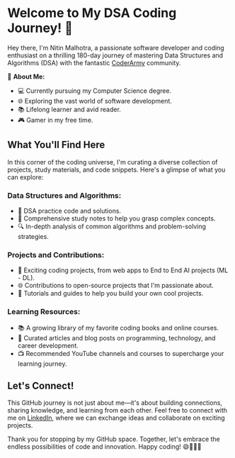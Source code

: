 # Welcome to My DSA Coding Journey! 🚀

Hey there, I'm Nitin Malhotra, a passionate software developer and coding enthusiast on a thrilling 180-day journey of mastering Data Structures and Algorithms (DSA) with the fantastic [CoderArmy](https://www.youtube.com/@CoderArmy9/featured) community. 

🌟 **About Me:**
- 💻 Currently pursuing my Computer Science degree.
- 🌐 Exploring the vast world of software development.
- 📚 Lifelong learner and avid reader.
- 🎮 Gamer in my free time.

## What You'll Find Here

In this corner of the coding universe, I'm curating a diverse collection of projects, study materials, and code snippets. Here's a glimpse of what you can explore:

### Data Structures and Algorithms:
- 🧠 DSA practice code and solutions.
- 📖 Comprehensive study notes to help you grasp complex concepts.
- 🔍 In-depth analysis of common algorithms and problem-solving strategies.

### Projects and Contributions:
- 🚀 Exciting coding projects, from web apps to End to End AI projects (ML - DL).
- 🌐 Contributions to open-source projects that I'm passionate about.
- 📝 Tutorials and guides to help you build your own cool projects.

### Learning Resources:
- 📚 A growing library of my favorite coding books and online courses.
- 📰 Curated articles and blog posts on programming, technology, and career development.
- 📺 Recommended YouTube channels and courses to supercharge your learning journey.

## Let's Connect!

This GitHub journey is not just about me—it's about building connections, sharing knowledge, and learning from each other. Feel free to connect with me on [LinkedIn](linkedin.com/in/nitin-malhotra-a0b841214), where we can exchange ideas and collaborate on exciting projects.

Thank you for stopping by my GitHub space. Together, let's embrace the endless possibilities of code and innovation. Happy coding! 😄👨‍💻🌟
